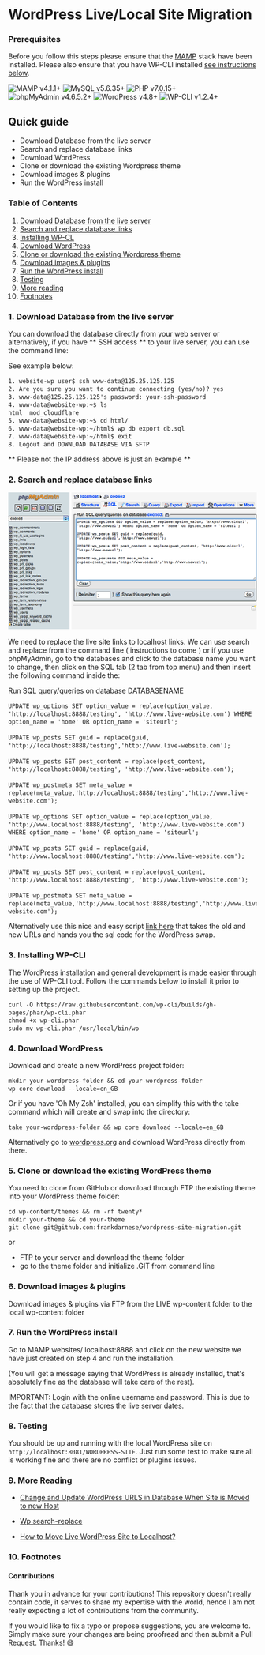 # WordPress Live/Local Site Migration

### Prerequisites

Before you follow this steps please ensure that the <a href="https://www.mamp.info/en/">MAMP</a> stack have been installed. Please also ensure that you have WP-CLI installed [see instructions below](#3).

![MAMP v4.1.1+](https://img.shields.io/badge/MAMP-v4.1.1%2B-brightgreen.svg) ![MySQL v5.6.35+](https://img.shields.io/badge/MySQL-v5.6.35%2B-brightgreen.svg) ![PHP v7.0.15+](https://img.shields.io/badge/PHP-v7.0.15%2B-brightgreen.svg) ![phpMyAdmin v4.6.5.2+](https://img.shields.io/badge/phpMyAdmin-v4.6.5.2%2B-brightgreen.svg)
![WordPress v4.8+](https://img.shields.io/badge/WordPress-v4.8%2B-brightgreen.svg)
![WP-CLI v1.2.4+](https://img.shields.io/badge/WPCLI-v1.2.4%2B-brightgreen.svg)

## Quick guide
- Download Database from the live server
- Search and replace database links
- Download WordPress
- Clone or download the existing Wordpress theme
- Download images & plugins
- Run the WordPress install

### Table of Contents
1. [Download Database from the live server](#1)
2. [Search and replace database links](#2)
3. [Installing WP-CL](#3)
4. [Download WordPress](#4)
5. [Clone or download the existing Wordpress theme](#5)
6. [Download images & plugins](#6)
7. [Run the WordPress install](#7)
8. [Testing](#8)
9. [More reading](#9)
10. [Footnotes](#10)

### <a name="1"></a>1. Download Database from the live server

You can download the database directly from your web server or alternatively, if you have ** SSH access ** to your live server, you can use the command line:

See example below:

```TXT
1. website-wp user$ ssh www-data@125.25.125.125
2. Are you sure you want to continue connecting (yes/no)? yes
3. www-data@125.25.125.125's password: your-ssh-password
4. www-data@website-wp:~$ ls
html  mod_cloudflare
5. www-data@website-wp:~$ cd html/
6. www-data@website-wp:~/html$ wp db export db.sql
7. www-data@website-wp:~/html$ exit
8. Logout and DOWNLOAD DATABASE VIA SFTP
```

** Please not the IP address above is just an example **

### <a name="2">2. Search and replace database links

![Alt text](images/mysql-updates.png?raw=true "Optional Title")

We need to replace the live site links to localhost links. We can use search and replace from the command line ( instructions to come ) or if you use phpMyAdmin, go to the databases and click to the database name you want to change, then click on the SQL tab (2 tab from top menu) and then insert the following command inside the:

Run SQL query/queries on database DATABASENAME

```TXT
UPDATE wp_options SET option_value = replace(option_value, 'http://localhost:8888/testing', 'http://www.live-website.com') WHERE option_name = 'home' OR option_name = 'siteurl';

UPDATE wp_posts SET guid = replace(guid, 'http://localhost:8888/testing','http://www.live-website.com');

UPDATE wp_posts SET post_content = replace(post_content, 'http://localhost:8888/testing', 'http://www.live-website.com');

UPDATE wp_postmeta SET meta_value = replace(meta_value,'http://localhost:8888/testing','http://www.live-website.com');

UPDATE wp_options SET option_value = replace(option_value, 'http://www.localhost:8888/testing', 'http://www.live-website.com') WHERE option_name = 'home' OR option_name = 'siteurl';

UPDATE wp_posts SET guid = replace(guid, 'http://www.localhost:8888/testing','http://www.live-website.com');

UPDATE wp_posts SET post_content = replace(post_content, 'http://www.localhost:8888/testing', 'http://www.live-website.com');

UPDATE wp_postmeta SET meta_value = replace(meta_value,'http://www.localhost:8888/testing','http://www.live-website.com');
```

Alternatively use this nice and easy script <a href="https://codepen.io/FDarnese/full/OjJLya">link here</a> that takes the old and new URLs and hands you the sql code for the WordPress swap.

### <a name="3">3. Installing WP-CLI

The WordPress installation and general development is made easier through the use of WP-CLI tool. Follow the commands below to install it prior to setting up the project.

```TXT
curl -O https://raw.githubusercontent.com/wp-cli/builds/gh-pages/phar/wp-cli.phar
chmod +x wp-cli.phar
sudo mv wp-cli.phar /usr/local/bin/wp
```
### <a name="4">4. Download WordPress

Download and create a new WordPress project folder:

```TXT
mkdir your-wordpress-folder && cd your-wordpress-folder
wp core download --locale=en_GB
```

Or if you have 'Oh My Zsh' installed, you can simplify this with the take command which will create and swap into the directory:

```TXT
take your-wordpress-folder && wp core download --locale=en_GB
```

Alternatively go to <a href="https://wordpress.org/download/">wordpress.org</a> and download WordPress directly from there.

### <a name="5">5. Clone or download the existing WordPress theme

You need to clone from GitHub or download through FTP the existing theme into your WordPress theme folder:

```TXT
cd wp-content/themes && rm -rf twenty*
mkdir your-theme && cd your-theme
git clone git@github.com:frankdarnese/wordpress-site-migration.git
```
or

- FTP to your server and download the theme folder
- go to the theme folder and initialize .GIT from command line

### <a name="6">6. Download images & plugins

Download images & plugins via FTP from the LIVE wp-content folder to the local  wp-content folder

### <a name="7">7. Run the WordPress install

Go to MAMP websites/ localhost:8888 and click on the new website we have just created on step 4 and run the installation.

(You will get a message saying that WordPress is already installed, that's absolutely fine as the database will take care of the rest).

IMPORTANT: Login with the online username and password. This is due to the fact that the database stores the live server dates.

### <a name="8">8. Testing

You should be up and running with the local WordPress site on `http://localhost:8081/WORDPRESS-SITE`. Just run some test to make sure all is working fine and there are no conflict or plugins issues.


### <a name="9">9. More Reading

- <a href="https://wpbeaches.com/updating-wordpress-mysql-database-after-moving-to-a-new-url/">Change and Update WordPress URLS in Database When Site is Moved to new Host</a>

- <a href="https://developer.wordpress.org/cli/commands/search-replace/">Wp search-replace</a>

- <a href="https://www.webnots.com/how-to-move-live-wordpress-site-to-localhost/">How to Move Live WordPress Site to Localhost?</a>

### <a name="10">10. Footnotes

#### Contributions

Thank you in advance for your contributions! This repository doesn't really contain code, it serves to share my expertise with the world, hence I am not really expecting a lot of contributions from the community.

If you would like to fix a typo or propose suggestions, you are welcome to. Simply make sure your changes are being proofread and then submit a Pull Request. Thanks! 😄
